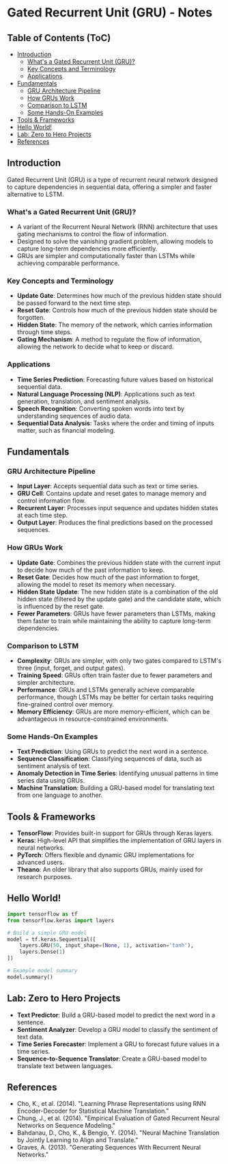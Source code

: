 # Gated Recurrent Unit (GRU) - Notes

## Table of Contents (ToC)
  - [Introduction](#introduction)
    - [What's a Gated Recurrent Unit (GRU)?](#whats-a-gated-recurrent-unit-gru)
    - [Key Concepts and Terminology](#key-concepts-and-terminology)
    - [Applications](#applications)
  - [Fundamentals](#fundamentals)
    - [GRU Architecture Pipeline](#gru-architecture-pipeline)
    - [How GRUs Work](#how-grus-work)
    - [Comparison to LSTM](#comparison-to-lstm)
    - [Some Hands-On Examples](#some-hands-on-examples)
  - [Tools \& Frameworks](#tools--frameworks)
  - [Hello World!](#hello-world)
  - [Lab: Zero to Hero Projects](#lab-zero-to-hero-projects)
  - [References](#references)


## Introduction
Gated Recurrent Unit (GRU) is a type of recurrent neural network designed to capture dependencies in sequential data, offering a simpler and faster alternative to LSTM.

### What's a Gated Recurrent Unit (GRU)?
- A variant of the Recurrent Neural Network (RNN) architecture that uses gating mechanisms to control the flow of information.
- Designed to solve the vanishing gradient problem, allowing models to capture long-term dependencies more efficiently.
- GRUs are simpler and computationally faster than LSTMs while achieving comparable performance.

### Key Concepts and Terminology
- **Update Gate**: Determines how much of the previous hidden state should be passed forward to the next time step.
- **Reset Gate**: Controls how much of the previous hidden state should be forgotten.
- **Hidden State**: The memory of the network, which carries information through time steps.
- **Gating Mechanism**: A method to regulate the flow of information, allowing the network to decide what to keep or discard.

### Applications
- **Time Series Prediction**: Forecasting future values based on historical sequential data.
- **Natural Language Processing (NLP)**: Applications such as text generation, translation, and sentiment analysis.
- **Speech Recognition**: Converting spoken words into text by understanding sequences of audio data.
- **Sequential Data Analysis**: Tasks where the order and timing of inputs matter, such as financial modeling.

## Fundamentals

### GRU Architecture Pipeline
- **Input Layer**: Accepts sequential data such as text or time series.
- **GRU Cell**: Contains update and reset gates to manage memory and control information flow.
- **Recurrent Layer**: Processes input sequence and updates hidden states at each time step.
- **Output Layer**: Produces the final predictions based on the processed sequences.

### How GRUs Work
- **Update Gate**: Combines the previous hidden state with the current input to decide how much of the past information to keep.
- **Reset Gate**: Decides how much of the past information to forget, allowing the model to reset its memory when necessary.
- **Hidden State Update**: The new hidden state is a combination of the old hidden state (filtered by the update gate) and the candidate state, which is influenced by the reset gate.
- **Fewer Parameters**: GRUs have fewer parameters than LSTMs, making them faster to train while maintaining the ability to capture long-term dependencies.

### Comparison to LSTM
- **Complexity**: GRUs are simpler, with only two gates compared to LSTM's three (input, forget, and output gates).
- **Training Speed**: GRUs often train faster due to fewer parameters and simpler architecture.
- **Performance**: GRUs and LSTMs generally achieve comparable performance, though LSTMs may be better for certain tasks requiring fine-grained control over memory.
- **Memory Efficiency**: GRUs are more memory-efficient, which can be advantageous in resource-constrained environments.

### Some Hands-On Examples
- **Text Prediction**: Using GRUs to predict the next word in a sentence.
- **Sequence Classification**: Classifying sequences of data, such as sentiment analysis of text.
- **Anomaly Detection in Time Series**: Identifying unusual patterns in time series data using GRUs.
- **Machine Translation**: Building a GRU-based model for translating text from one language to another.

## Tools & Frameworks
- **TensorFlow**: Provides built-in support for GRUs through Keras layers.
- **Keras**: High-level API that simplifies the implementation of GRU layers in neural networks.
- **PyTorch**: Offers flexible and dynamic GRU implementations for advanced users.
- **Theano**: An older library that also supports GRUs, mainly used for research purposes.

## Hello World!
```python
import tensorflow as tf
from tensorflow.keras import layers

# Build a simple GRU model
model = tf.keras.Sequential([
    layers.GRU(50, input_shape=(None, 1), activation='tanh'),
    layers.Dense(1)
])

# Example model summary
model.summary()
```

## Lab: Zero to Hero Projects
- **Text Predictor**: Build a GRU-based model to predict the next word in a sentence.
- **Sentiment Analyzer**: Develop a GRU model to classify the sentiment of text data.
- **Time Series Forecaster**: Implement a GRU to forecast future values in a time series.
- **Sequence-to-Sequence Translator**: Create a GRU-based model to translate text between languages.

## References
- Cho, K., et al. (2014). "Learning Phrase Representations using RNN Encoder-Decoder for Statistical Machine Translation."
- Chung, J., et al. (2014). "Empirical Evaluation of Gated Recurrent Neural Networks on Sequence Modeling."
- Bahdanau, D., Cho, K., & Bengio, Y. (2014). "Neural Machine Translation by Jointly Learning to Align and Translate."
- Graves, A. (2013). "Generating Sequences With Recurrent Neural Networks."
